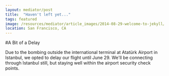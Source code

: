 ```yaml
---
layout: mediator/post
title:  "Haven't left yet..."
tags: featured
image: /resources/mediator/article_images/2014-08-29-welcome-to-jekyll/desktop.jpg
location: San Francisco, CA
---
```

#A Bit of a Delay

Due to the bombing outside the international terminal at Atatürk Airport in Istanbul, we opted to delay our flight until June 29. We'll be connecting through Istanbul still, but staying well within the airport security check points. 
